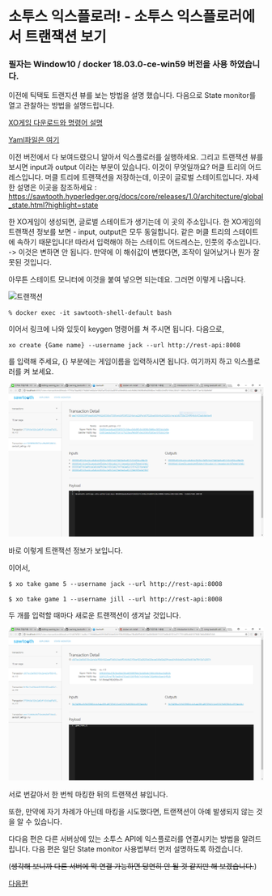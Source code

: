 소투스 익스플로러! - 소투스 익스플로러에서 트랜잭션 보기 
=============
### 필자는 Window10 / docker 18.03.0-ce-win59 버전을 사용 하였습니다.

이전에 틱택토 트랜지션 뷰를 보는 방법을 설명 했습니다. 
다음으로 State monitor를 열고 관찰하는 방법을 설명드립니다. 

[XO게임 다운로드와 명령어 설명](https://github.com/GRuuuuu/Learning_Sawtooth/blob/master/sawtooth/sawtooth%20running%20%232/XO%20Transaction%20Family.md)

[Yaml파일은 여기](https://sawtooth.hyperledger.org/docs/core/releases/1.0/app_developers_guide/sawtooth-default.yaml)

이전 버전에서 다 보여드렸으니 알아서 익스플로러를 실행하세요. 
그리고 트랜잭션 뷰를 보시면 input과 output 이라는 부분이 있습니다. 
이것이 무엇일까요? 머클 트리의 어드레스입니다. 머클 트리에 트랜잭션을 저장하는데, 이곳이 글로벌 스테이트입니다.
자세한 설명은 이곳을 참조하세요 : 
<https://sawtooth.hyperledger.org/docs/core/releases/1.0/architecture/global_state.html?highlight=state>

한 XO게임이 생성되면, 글로벌 스테이트가 생기는데
이 곳의 주소입니다. 한 XO게임의 트랜잭션 정보를 보면 - input, output은 모두 동일합니다. 
같은 머클 트리의 스테이트에 속하기 때문입니다!
따라서 입력해야 하는 스테이트 어드레스는, 인풋의 주소입니다. -> 이것은 변하면 안 됩니다. 만약에 이 해쉬값이 변했다면, 
조작이 일어났거나 뭔가 잘못된 것입니다. 

아무튼 스테이트 모니터에 이것을 붙여 넣으면 되는데요. 
그러면 이렇게 나옵니다.

![트랜잭션](./img/state.PNG)

~~~
% docker exec -it sawtooth-shell-default bash
~~~

이어서 링크에 나와 있듯이 keygen 명령어를 쳐 주시면 됩니다. 다음으로,

~~~
xo create {Game name} --username jack --url http://rest-api:8008 
~~~

를 입력해 주세요, {} 부분에는 게임이름을 입력하시면 됩니다.
여기까지 하고 익스플로러를 켜 보세요.

![트랜잭션](./img/transaction.PNG)

바로 이렇게 트랜잭션 정보가 보입니다. 

이어서, 

~~~
$ xo take game 5 --username jack --url http://rest-api:8008
~~~
~~~
$ xo take game 1 --username jill --url http://rest-api:8008
~~~

두 개를 입력할 때마다 새로운 트랜잭션이 생겨날 것입니다. 

![트랜잭션2](./img/transaction2.PNG)

서로 번갈아서 한 번씩 마킹한 뒤의 트랜잭션 뷰입니다. 

또한, 만약에 자기 차례가 아닌데 마킹을 시도했다면, 트랜잭션이 아예 발생되지 않는 것을 알 수 있습니다. 

다다음 편은 다른 서버상에 있는 소투스 API에 익스플로러를 연결시키는 방법을 알려드립니다. 
다음 편은 일단 State monitor 사용법부터 먼저 설명하도록 하겠습니다. 

(~~생각해 보니까 다른 서버에 막 연결 가능하면 당연히 안 될 것 같지만 해 보겠습니다.~~)

[다음편](./Sawtooth-explorer3.md)
